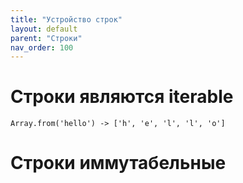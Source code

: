 ```yaml
---
title: "Устройство строк"
layout: default
parent: "Строки"
nav_order: 100
---
```


# Строки являются iterable



 `Array.from('hello') -> ['h', 'e', 'l', 'l', 'o']`



# Строки иммутабельные

